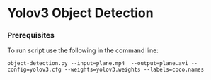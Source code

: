 # Yolov3 Object Detection

### Prerequisites

To run script use the following in the command line: 

```
object-detection.py --input=plane.mp4  --output=plane.avi --config=yolov3.cfg --weights=yolov3.weights --labels=coco.names

```
